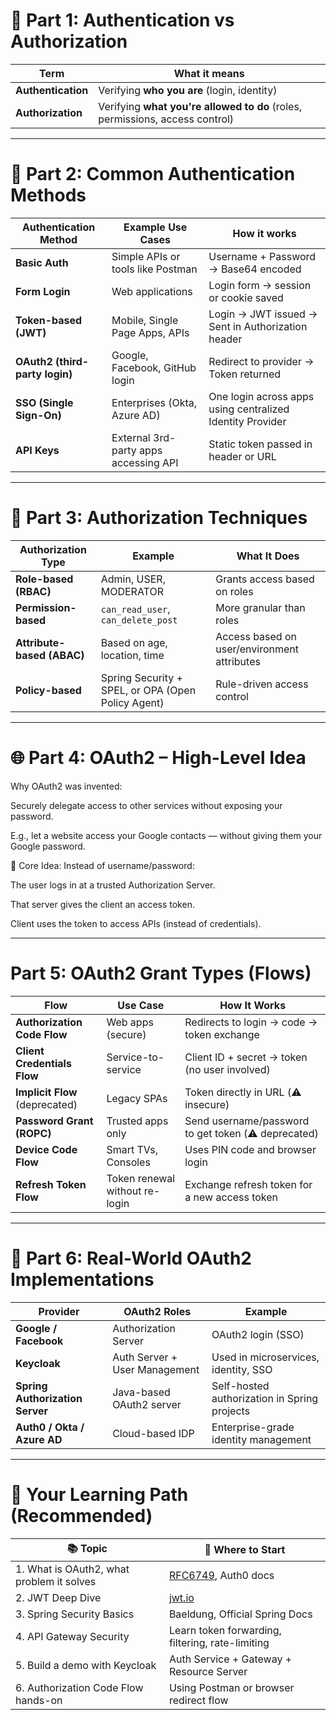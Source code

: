 # 🔐 Part 1: Authentication vs Authorization

| **Term**           | **What it means**                                                            |
| ------------------ | ---------------------------------------------------------------------------- |
| **Authentication** | Verifying **who you are** (login, identity)                                  |
| **Authorization**  | Verifying **what you're allowed to do** (roles, permissions, access control) |

---

# 🧱 Part 2: Common Authentication Methods

| **Authentication Method**      | **Example Use Cases**                 | **How it works**                                          |
| ------------------------------ | ------------------------------------- | --------------------------------------------------------- |
| **Basic Auth**                 | Simple APIs or tools like Postman     | Username + Password → Base64 encoded                      |
| **Form Login**                 | Web applications                      | Login form → session or cookie saved                      |
| **Token-based (JWT)**          | Mobile, Single Page Apps, APIs        | Login → JWT issued → Sent in Authorization header         |
| **OAuth2 (third-party login)** | Google, Facebook, GitHub login        | Redirect to provider → Token returned                     |
| **SSO (Single Sign-On)**       | Enterprises (Okta, Azure AD)          | One login across apps using centralized Identity Provider |
| **API Keys**                   | External 3rd-party apps accessing API | Static token passed in header or URL                      |

---

# 🔐 Part 3: Authorization Techniques

| **Authorization Type**     | **Example**                                        | **What It Does**                            |
| -------------------------- | -------------------------------------------------- | ------------------------------------------- |
| **Role-based (RBAC)**      | Admin, USER, MODERATOR                             | Grants access based on roles                |
| **Permission-based**       | `can_read_user`, `can_delete_post`                 | More granular than roles                    |
| **Attribute-based (ABAC)** | Based on age, location, time                       | Access based on user/environment attributes |
| **Policy-based**           | Spring Security + SPEL, or OPA (Open Policy Agent) | Rule-driven access control                  |

---

# 🌐 Part 4: OAuth2 – High-Level Idea

Why OAuth2 was invented:

Securely delegate access to other services without exposing your password.

E.g., let a website access your Google contacts — without giving them your Google password.

📌 Core Idea:
Instead of username/password:

The user logs in at a trusted Authorization Server.

That server gives the client an access token.

Client uses the token to access APIs (instead of credentials).

---

# Part 5: OAuth2 Grant Types (Flows)

| **Flow**                       | **Use Case**                   | **How It Works**                                    |
| ------------------------------ | ------------------------------ | --------------------------------------------------- |
| **Authorization Code Flow**    | Web apps (secure)              | Redirects to login → code → token exchange          |
| **Client Credentials Flow**    | Service-to-service             | Client ID + secret → token (no user involved)       |
| **Implicit Flow** (deprecated) | Legacy SPAs                    | Token directly in URL (⚠️ insecure)                 |
| **Password Grant (ROPC)**      | Trusted apps only              | Send username/password to get token (⚠️ deprecated) |
| **Device Code Flow**           | Smart TVs, Consoles            | Uses PIN code and browser login                     |
| **Refresh Token Flow**         | Token renewal without re-login | Exchange refresh token for a new access token       |

---

# 🏢 Part 6: Real-World OAuth2 Implementations

| **Provider**                    | **OAuth2 Roles**              | **Example**                                  |
| ------------------------------- | ----------------------------- | -------------------------------------------- |
| **Google / Facebook**           | Authorization Server          | OAuth2 login (SSO)                           |
| **Keycloak**                    | Auth Server + User Management | Used in microservices, identity, SSO         |
| **Spring Authorization Server** | Java-based OAuth2 server      | Self-hosted authorization in Spring projects |
| **Auth0 / Okta / Azure AD**     | Cloud-based IDP               | Enterprise-grade identity management         |

---

# 🚀 Your Learning Path (Recommended)

| 📚 Topic                                  | 📍 Where to Start                                          |
| ----------------------------------------- | ---------------------------------------------------------- |
| 1. What is OAuth2, what problem it solves | [RFC6749](https://tools.ietf.org/html/rfc6749), Auth0 docs |
| 2. JWT Deep Dive                          | [jwt.io](https://jwt.io/introduction)                      |
| 3. Spring Security Basics                 | Baeldung, Official Spring Docs                             |
| 4. API Gateway Security                   | Learn token forwarding, filtering, rate-limiting           |
| 5. Build a demo with Keycloak             | Auth Service + Gateway + Resource Server                   |
| 6. Authorization Code Flow hands-on       | Using Postman or browser redirect flow                     |

